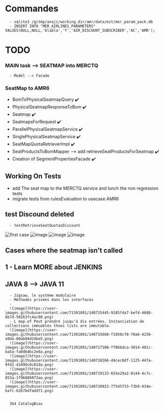 # Commandes
      - sqlite3 /gctmp/anaji/working_dir/amr/data/ezt/mer_param_pack.db
      - INSERT INTO "MER_AIRLINES_PARAMETERS" VALUES(NULL,NULL,'blabla','Y','AIR_DISCOUNT_SUBSCRIBER','AC','AMR');



# TODO 

### MAIN task --> SEATMAP into MERCTQ
      - Model --> Facade 
### SeatMap to AMR6
  - BomToPhysicalSeatmapQuery :heavy_check_mark:
  - PhysicalSeatmapResponseToBom :heavy_check_mark:
  - Seatmap :heavy_check_mark:
  - SeatmapsForRequest :heavy_check_mark:
  - ParallelPhysicalSeatmapService :heavy_check_mark:
  - SinglePhysicalSeatmapService :heavy_check_mark:
  - SeatMapQuotaRetrieverImpl :heavy_check_mark:
  - SeatProductsToBomMapper --> add  retrieveSeatProductsForSeatmap :heavy_check_mark:
  - Creation of SegmentPropertiesFacade :heavy_check_mark:


## Working On Tests
  - add The seat map to the MERCTQ service and lunch the non regression tests
  - migrate tests from rulesEvaluation to usecase AMR6 





## test Discound deleted
      - testRetrieveSeatQuotasDiscount
![first case](https://user-images.githubusercontent.com/71391891/139441447-f67d3278-b6b9-4389-a3fd-a6bb1afd6d68.png)
![image](https://user-images.githubusercontent.com/71391891/139859313-6885a064-18d7-4a19-8128-ac33857d5d82.png)
![image](https://user-images.githubusercontent.com/71391891/140046149-b6bdb6c9-7bc9-460b-9949-f2c102242d45.png)
![image](https://user-images.githubusercontent.com/71391891/140085297-7390e186-689c-485d-97f6-607ef43003f8.png)





## Cases where the seatmap isn't called


##   1 - Learn MORE about JENKINS 

## JAVA 8 --> JAVA 11
      - Jigsaw, le système modulaire
      - Méthodes privées dans les interfaces
      - 
      ![image](https://user-images.githubusercontent.com/71391891/140715445-9185fda7-bef4-4688-8b7d-50263fc4ac80.png)
      - L map.of Peut prendre jusqu'à dix entrées. Instanciation de collections immuables thoes lists are immutable.
      ![image](https://user-images.githubusercontent.com/71391891/140715660-f1950cf8-70a6-4256-a9da-80ab04d24be5.png)
      ![image](https://user-images.githubusercontent.com/71391891/140717108-ff06bdca-3014-481c-ba5a-fa0d64bc2e8a.png)
      ![image](https://user-images.githubusercontent.com/71391891/140718266-d4cec8df-1125-447a-9fd1-43499c0c819a.png)
      ![image](https://user-images.githubusercontent.com/71391891/140719133-655e29a2-0144-4c7c-853a-1f96886073aa.png)
      ![image](https://user-images.githubusercontent.com/71391891/140720923-77545f33-f3b9-434e-bafc-62b7bdfadd71.png)
      
      
      364 CatalogBias





